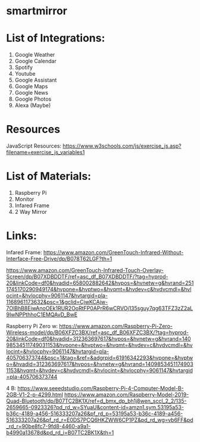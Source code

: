 # smartmirror

# List of Integrations:
  1. Google Weather
  2. Google Calendar
  4. Spotify
  5. Youtube
  6. Google Assistant
  7. Google Maps 
  8. Google News
  9. Google Photos
  10. Alexa (Maybe)

# Resources
JavaScript Resources: 
https://www.w3schools.com/js/exercise_js.asp?filename=exercise_js_variables1




# List of Materials:
  1. Raspberry Pi
  2. Monitor
  3. Infared Frame
  4. 2 Way Mirror

# Links:
Infared Frame: 
  https://www.amazon.com/GreenTouch-Infrared-Without-Interface-Free-Drive/dp/B078T62LGF?th=1
  
  https://www.amazon.com/GreenTouch-Infrared-Touch-Overlay-Screen/dp/B07XDBDDTF/ref=asc_df_B07XDBDDTF/?tag=hyprod-20&linkCode=df0&hvadid=658002882642&hvpos=&hvnetw=g&hvrand=2511745170290949174&hvpone=&hvptwo=&hvqmt=&hvdev=c&hvdvcmdl=&hvlocint=&hvlocphy=9061147&hvtargid=pla-1168961173632&psc=1&gclid=CjwKCAjw-7OlBhB8EiwAnoOEk1RUR2OoRtFP0APrR6wCRVOj135sguy7qg63TFZ3zZ2aL9IwNPPthhoC1EMQAvD_BwE

Raspberry Pi
  Zero w: 
    https://www.amazon.com/Raspberry-Pi-Zero-Wireless-model/dp/B06XFZC3BX/ref=asc_df_B06XFZC3BX/?tag=hyprod-20&linkCode=df0&hvadid=312363697617&hvpos=&hvnetw=g&hvrand=14098534511749031153&hvpone=&hvptwo=&hvqmt=&hvdev=c&hvdvcmdl=&hvlocint=&hvlocphy=9061147&hvtargid=pla-405706373744&psc=1&tag=&ref=&adgrpid=61916342293&hvpone=&hvptwo=&hvadid=312363697617&hvpos=&hvnetw=g&hvrand=14098534511749031153&hvqmt=&hvdev=c&hvdvcmdl=&hvlocint=&hvlocphy=9061147&hvtargid=pla-405706373744

  4 B: 
    https://www.seeedstudio.com/Raspberry-Pi-4-Computer-Model-B-2GB-V1-2-p-4299.html
    https://www.amazon.com/Raspberry-Model-2019-Quad-Bluetooth/dp/B07TC2BK1X/ref=d_bmx_dp_bh1j8wen_sccl_2_2/135-2659665-0923326?pd_rd_w=SYuaU&content-id=amzn1.sym.53195a53-b36c-4189-a456-516333207a26&pf_rd_p=53195a53-b36c-4189-a456-516333207a26&pf_rd_r=E0DS7PCQ6HKZWW6CP1PZ&pd_rd_wg=vb6FF&pd_rd_r=90be8fc7-9fd8-4460-a9a1-b4990a13678d&pd_rd_i=B07TC2BK1X&th=1
    

  
  
